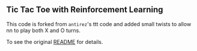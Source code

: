 ## Tic Tac Toe with Reinforcement Learning

This code is forked from `antirez`'s ttt code and added small twists to allow nn
to play both X and O turns.

To see the original [README](README_antirez.md) for details.

